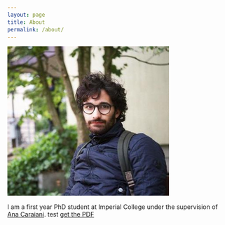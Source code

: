 ```yaml
---
layout: page
title: About
permalink: /about/
---
```


![Lucy](/assests/Pic.jpg)

I am a first year PhD student at Imperial College under the supervision of [Ana Caraiani](https://wwwf.imperial.ac.uk/~acaraian/). 
test [get the PDF](/assests/ShimuraData.pdf)